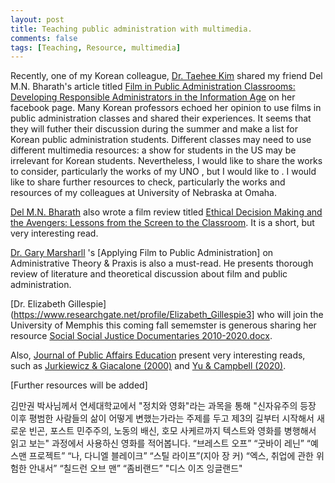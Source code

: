 ```yaml
---
layout: post
title: Teaching public administration with multimedia.
comments: false
tags: [Teaching, Resource, multimedia]
---
```


Recently, one of my Korean colleague, [Dr. Taehee Kim](https://www.linkedin.com/in/taehee-kim-60a73953/) shared my friend Del M.N. Bharath's article titled [Film in Public Administration Classrooms: Developing Responsible Administrators in the Information Age](https://doi.org/10.1177/0144739420929384) on her facebook page. Many Korean professors echoed her opinion to use films in public administration classes and shared their experiences. It seems that they will futher their discussion during the summer and make a list for Korean public administration students. 
Different classes may need to use different multimedia resources: a show for students in the US may be irrelevant for Korean students. Nevertheless, I would like to share the works to consider, particularly the works of my UNO , but I would like to . I would like to share further resources to check, particularly the works and resources of my colleagues at University of Nebraska at Omaha. 

[Del M.N. Bharath](https://www.linkedin.com/in/delbharath/) also wrote a film review titled [Ethical Decision Making and the Avengers: Lessons from the Screen to the Classroom](https://doi.org/10.1080/10999922.2019.1600352). It is a short, but very interesting read. 

[Dr. Gary Marsharll](https://www.unomaha.edu/college-of-public-affairs-and-community-service/public-administration/about-us/faculty-staff/gary-marshall.php) 's [Applying Film to Public Administration] on Administrative Theory & Praxis is also a must-read. He presents thorough review of literature and theoretical discussion about film and public administration. 

[Dr. Elizabeth Gillespie](https://www.researchgate.net/profile/Elizabeth_Gillespie3] who will join the University of Memphis this coming fall sememster is generous sharing her resource [Social Social Justice Documentaries 2010-2020.docx](https://docs.google.com/document/d/e/2PACX-1vR_USJSeRpT8RkaEcvxXotiGWVUvlVAV3QYZkb4PznvpRAgkr1HeW6imtiqQPwpaw/pub?fbclid=IwAR00ahe5iCLX-jyU-dzjwr77J7eURBKTwFEf1y5z67pNuEwKrqCScbHwOqQ). 

Also, [Journal of Public Affairs Education](https://www.tandfonline.com/toc/upae20/current) present very interesting reads, such as [Jurkiewicz & Giacalone (2000)](https://doi.org/10.1080/15236803.2000.12023483) and [Yu & Campbell (2020)](https://doi.org/10.1080/15236803.2020.1746137). 

[Further resources will be added]

김만권 박사님께서 연세대학교에서 "정치와 영화"라는 과목을 통해 "신자유주의 등장 이후 평범한 사람들의 삶이 어떻게 변했는가라는 주제를 두고 제3의 길부터 시작해서 새로운 빈곤, 포스트 민주주의, 노동의 배신, 호모 사케르까지 텍스트와 영화를 병행해서 읽고 보는" 과정에서 사용하신 영화를 적어봅니다.
“브레스트 오프”
“굿바이 레닌”
“예스맨 프로젝트”
“나, 다니엘 블레이크”
“스틸 라이프”(지아 장 커)
“엑스, 취업에 관한 위험한 안내서”
“칠드런 오브 맨”
“좀비랜드”
"디스 이즈 잉글랜드"
